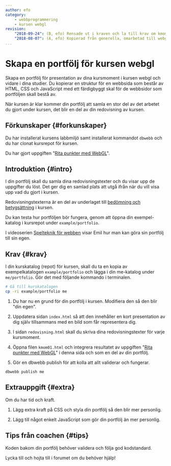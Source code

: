 ```yaml
---
author: efo
category:
    - webbprogrammering
    - kursen webgl
revision:
    "2018-09-24": (B, efo) Rensade ut i kraven och la till krav om kmom01.
    "2018-08-07": (A, efo) Kopierad från generella, omarbetad till webgl portfölj.
...
```

Skapa en portfölj för kursen webgl
==================================

Skapa en portfölj för presentation av dina kursmoment i kursen webgl och vidare i dina studier. Du kopierar en struktur för en webbsida som består av HTML, CSS och JavaScript med ett färdigbyggt skal för de webbsidor som portföljen skall bestå av.

När kursen är klar kommer din portfölj att samla en stor del av det arbetet du gjort under kursen, det blir en del av din redovisning av kursen.

<!--more-->



Förkunskaper {#forkunskaper}
-----------------------

Du har installerat kursens labbmiljö samt installerat kommandot `dbwebb` och du har clonat kursrepot för kursen.

Du har gjort uppgiften "[Rita punkter med WebGL](uppgift/rita-punkter-med-webgl)".



Introduktion {#intro}
-----------------------

I din portfölj skall du samla dina redovisningstexter och du visar upp de uppgifter du löst. Det ger dig en samlad plats att utgå ifrån när du vill visa upp vad du gjort i kursen.

Redovisningstexterna är en del av underlaget till [bedömning och betygsättning](kurser/faq/bedomning-och-betygsattning) i kursen.

Du kan testa hur portföljen bör fungera, genom att öppna din exempel-katalog i kursrepot under `example/portfolio`.

I videoserien [Spelteknik för webben](https://www.youtube.com/watch?v=irHFOihkPls&index=4&list=PLKtP9l5q3ce_JgJqI31cZeBMnjH1JUUoU) visar Emil hur man kan göra sin portfölj till sin egen.





Krav {#krav}
-----------------------

I din kurskatalog (repot) för kursen, skall du ta en kopia av exempelkatalogen `example/portfolio` och lägga i din me-katalog under `me/portfolio`. Gör det med följande kommando i terminalen.

```bash
# Gå till kurskatalogen
cp -ri example/portfolio me
```

1. Du har nu en grund för din portfölj i kursen. Modifiera den så den blir "din egen".

1. Uppdatera sidan `index.html` så att den innehåller en kort presentation av dig själv tillsammans med en bild som får representera dig.

1. I sidan `redovisning.html` skall du skriva dina redovisningstexter för varje kursmoment.

1. Öppna filen `kmom01.html` och integrera resultatet av uppgiften "[Rita punkter med WebGL](uppgift/rita-punkter-med-webgl)" i denna sida och som en del av din portfölj.

1. Gör en dbwebb publish för att kolla att allt validerar och fungerar.


<!-- 1. I sidan `om.html` lägger du till en godtycklig bild som du finner representativ för kursen.

1. Leta reda på kursrepot på GitHub och länka till det från din `om.html`.

1. I din `om.html`, länka även till kurssidan på dbwebb.se. -->

<!-- 1. Du kan uppdatera stylesheet och eventuellt JavaScript i katalogerna `portfolio/style` och `portfolio/js`. Det är inte nödvändigt, gör det om du vill och känner att du har tid. Du kan även göra om din me-sida till en webbplats baserad på PHP. -->

```text
dbwebb publish me
```



Extrauppgift {#extra}
-----------------------

Om du har tid och kraft.

1. Lägg extra kraft på CSS och styla din portfölj så den blir mer personlig.

1. Lägg till något enkelt JavaScript som gör din portfölj än mer personlig.



Tips från coachen {#tips}
-----------------------

Koden bakom din portfölj behöver validera och följa god kodstandard.

Lycka till och hojta till i forumet om du behöver hjälp!
